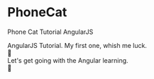 PhoneCat
========

Phone Cat Tutorial AngularJS

AngularJS Tutorial. 
My first one, whish me luck.
<br> :pizza: <br>
Let's get going with the Angular learning.
<br> :pizza: <br>
